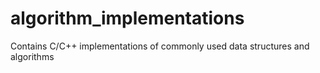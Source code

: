# algorithm_implementations
Contains C/C++ implementations of commonly used data structures and algorithms
